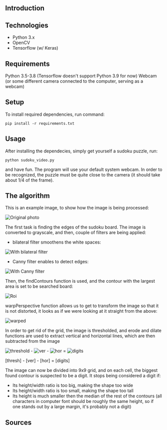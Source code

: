 
## Introduction



## Technologies

* Python 3.x
* OpenCV
* Tensorflow (w/ Keras)

## Requirements

Python 3.5-3.8 (Tensorflow doesn't support Python 3.9 for now) 
Webcam (or some different camera connected to the computer, serving as a webcam)

## Setup

To install required dependencies, run command:
```
pip install -r requirements.txt
```

## Usage

After installing the dependecies, simply get yourself a sudoku puzzle, run: 
```
python sudoku_video.py
```
and have fun. The program will use your default system webcam. In order to be recognized, the puzzle must be quite close to the camera (it should take about 1/4 of the frame).

## The algorithm

This is an example image, to show how the image is being processed:

![Original photo](readme_imgs/original.png)

The first task is finding the edges of the sudoku board. The image is converted to grayscale, and then, couple of filters are being applied:

* bilateral filter smoothens the white spaces:

![With bilateral filter](readme_imgs/gray_bilateral.png)

* Canny filter enables to detect edges:

![With Canny filter](readme_imgs/edges.png)

Then, the findContours function is used, and the contour with the largest area is set to be searched board:

![Roi](readme_imgs/roi.jpg)

warpPerspective function allows us to get to transform the image so that it is not distorted, it looks as if we were looking at it straight from the above:

![warped](readme_imgs/warped.png)

In order to get rid of the grid, the image is thresholded, and erode and dilate functions are used to extract vertical and horizontal lines, which are then subtracted from the image



![threshold](readme_imgs/thresh.jpg) - ![ver](readme_imgs/ver.jpg) - ![hor](readme_imgs/hor.jpg) =  ![digits](readme_imgs/digits.jpg) 

[thresh] - [ver] - [hor] = [digits]

The image can now be divided into 9x9 grid, and on each cell, the biggest found contour is suspected to be a digit. It stops being considered a digit if:
* Its height/width ratio is too big, making the shape too wide
* Its height/width ratio is too small, making the shape too tall
* Its height is much smaller then the median of the rest of the contours (all characters in computer font should be roughly the same height, so if one stands out by a large margin, it's probably not a digit)






## Sources

